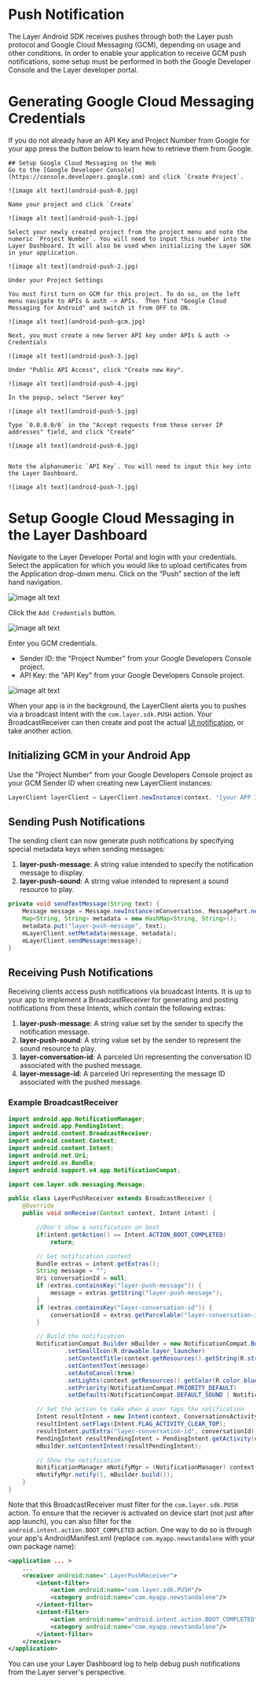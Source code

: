 # Push Notification
The Layer Android SDK receives pushes through both the Layer push protocol and Google Cloud Messaging (GCM), depending on usage and other conditions. In order to enable your application to receive GCM push notifications, some setup must be performed in both the Google Developer Console and the Layer developer portal.

# Generating Google Cloud Messaging Credentials
If you do not already have an API Key and Project Number from Google for your app press the button below to learn how to retrieve them from Google.
```collapse
## Setup Google Cloud Messaging on the Web
Go to the [Google Developer Console](https://console.developers.google.com) and click `Create Project`.

![image alt text](android-push-0.jpg)

Name your project and click `Create`

![image alt text](android-push-1.jpg)

Select your newly created project from the project menu and note the numeric `Project Number`. You will need to input this number into the Layer Dashboard. It will also be used when initializing the Layer SDK in your application.

![image alt text](android-push-2.jpg)

Under your Project Settings

You must first turn on GCM for this project. To do so, on the left menu navigate to APIs & auth -> APIs.  Then find "Google Cloud Messaging for Android" and switch it from OFF to ON.

![image alt text](android-push-gcm.jpg)

Next, you must create a new Server API key under APIs & auth -> Credentials

![image alt text](android-push-3.jpg)

Under "Public API Access", click "Create new Key".

![image alt text](android-push-4.jpg)

In the popup, select "Server key"

![image alt text](android-push-5.jpg)

Type `0.0.0.0/0` in the "Accept requests from these server IP addresses" field, and click "Create"

![image alt text](android-push-6.jpg)


Note the alphanumeric `API Key`. You will need to input this key into the Layer Dashboard.

![image alt text](android-push-7.jpg)
```
# Setup Google Cloud Messaging in the Layer Dashboard

Navigate to the Layer Developer Portal and login with your credentials. Select the application for which you would like to upload certificates from the Application drop-down menu. Click on the “Push” section of the left hand navigation.

![image alt text](android-push-8.jpg)

Click the `Add Credentials` button.

![image alt text](android-push-9.jpg)

Enter you GCM credentials.

  * Sender ID: the "Project Number" from your Google Developers Console project.
  * API Key: the "API Key" from your Google Developers Console project.

![image alt text](android-push-10.jpg)

When your app is in the background, the LayerClient alerts you to pushes via a broadcast Intent with the `com.layer.sdk.PUSH` action.  Your BroadcastReceiver can then create and post the actual [UI notification](http://developer.android.com/guide/topics/ui/notifiers/notifications.html), or take another action.

## Initializing GCM in your Android App
Use the "Project Number" from your Google Developers Console project as your GCM Sender ID when creating new LayerClient instances:

``` java
LayerClient layerClient = LayerClient.newInstance(context, "[your APP ID]", "[your GCM sender ID]");
```


## Sending Push Notifications
The sending client can now generate push notifications by specifying special metadata keys when sending messages:

   1. **layer-push-message**: A string value intended to specify the notification message to display.
   2. **layer-push-sound**: A string value intended to represent a sound resource to play.

``` java
private void sendTextMessage(String text) {
    Message message = Message.newInstance(mConversation, MessagePart.newInstance("text/plain", text.getBytes()));
    Map<String, String> metadata = new HashMap<String, String>();
    metadata.put("layer-push-message", text);
    mLayerClient.setMetadata(message, metadata);
    mLayerClient.sendMessage(message);
}
```


## Receiving Push Notifications
Receiving clients access push notifications via broadcast Intents.  It is up to your app to implement a BroadcastReceiver for generating and posting notifications from these Intents, which contain the following extras:

   1. **layer-push-message**: A string value set by the sender to specify the notification message.
   2. **layer-push-sound**: A string value set by the sender to represent the sound resource to play.
   3. **layer-conversation-id**: A parceled Uri representing the conversation ID associated with the pushed message.
   4. **layer-message-id**: A parceled Uri representing the message ID associated with the pushed message.


### Example BroadcastReceiver
``` java
import android.app.NotificationManager;
import android.app.PendingIntent;
import android.content.BroadcastReceiver;
import android.content.Context;
import android.content.Intent;
import android.net.Uri;
import android.os.Bundle;
import android.support.v4.app.NotificationCompat;

import com.layer.sdk.messaging.Message;

public class LayerPushReceiver extends BroadcastReceiver {
    @Override
    public void onReceive(Context context, Intent intent) {

        //Don't show a notification on boot
        if(intent.getAction() == Intent.ACTION_BOOT_COMPLETED)
            return;

        // Get notification content
        Bundle extras = intent.getExtras();
        String message = "";
        Uri conversationId = null;
        if (extras.containsKey("layer-push-message")) {
            message = extras.getString("layer-push-message");
        }
        if (extras.containsKey("layer-conversation-id")) {
            conversationId = extras.getParcelable("layer-conversation-id");
        }

        // Build the notification
        NotificationCompat.Builder mBuilder = new NotificationCompat.Builder(context)
                .setSmallIcon(R.drawable.layer_launcher)
                .setContentTitle(context.getResources().getString(R.string.app_name))
                .setContentText(message)
                .setAutoCancel(true)
                .setLights(context.getResources().getColor(R.color.blue), 100, 1900)
                .setPriority(NotificationCompat.PRIORITY_DEFAULT)
                .setDefaults(NotificationCompat.DEFAULT_SOUND | NotificationCompat.DEFAULT_VIBRATE);

        // Set the action to take when a user taps the notification
        Intent resultIntent = new Intent(context, ConversationsActivity.class);
        resultIntent.setFlags(Intent.FLAG_ACTIVITY_CLEAR_TOP);
        resultIntent.putExtra("layer-conversation-id", conversationId);
        PendingIntent resultPendingIntent = PendingIntent.getActivity(context, 0, resultIntent, PendingIntent.FLAG_CANCEL_CURRENT);
        mBuilder.setContentIntent(resultPendingIntent);

        // Show the notification
        NotificationManager mNotifyMgr = (NotificationManager) context.getSystemService(Context.NOTIFICATION_SERVICE);
        mNotifyMgr.notify(1, mBuilder.build());
    }
}
```

Note that this BroadcastReceiver must filter for the `com.layer.sdk.PUSH` action.  To ensure that the reciever is activated on device start (not just after app launch), you can also filter for the `android.intent.action.BOOT_COMPLETED` action. One way to do so is through your app's AndroidManifest.xml (replace `com.myapp.newstandalone` with your own package name):

``` xml
<application ... >
    ...
    <receiver android:name=".LayerPushReceiver">
        <intent-filter>
            <action android:name="com.layer.sdk.PUSH"/>
            <category android:name="com.myapp.newstandalone"/>
        </intent-filter>
        <intent-filter>
            <action android:name="android.intent.action.BOOT_COMPLETED"/>
            <category android:name="com.myapp.newstandalone"/>
        </intent-filter>
    </receiver>
</application>
```

You can use your Layer Dashboard log to help debug push notifications from the Layer server's perspective.

